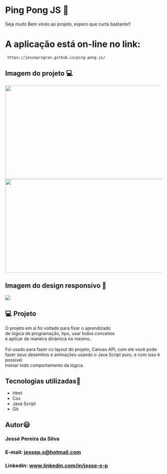 # Ping Pong JS 📝

Seja muito Bem vindo ao projeto, espero que curta bastante!! 

# A aplicação está on-line no link: 

```
 https://jesseprogran.github.io/ping-pong-js/
```


## Imagem do projeto 💻

<img style="width: 600px; height: 300px" src="https://user-images.githubusercontent.com/113396724/226145378-7098aeb0-4420-411b-badd-7b3acc8d00bf.jpeg">
<img style="width: 600px; height: 300px" src="https://user-images.githubusercontent.com/113396724/226145685-c3d73cc8-e334-469d-9a2c-c907068ffd50.jpeg">

## Imagem do design responsivo 📱

<img src='https://user-images.githubusercontent.com/113396724/226145786-d9d90a0d-5261-43ec-ad8b-1c9214003200.jpeg'>


## 💻 Projeto

 O projeto em si foi voltado para fixar o aprendizado
 <br>
de lógica de programação, tipo, usar todos conceitos
 <br>
e aplicar de maneira dinâmica no mesmo..
 <br>
 <br>
 Foi usado para fazer co layout do projeto, Canvas API, com ele você pode
 <br>
 fazer seus desemhos e animações usando o Java Script puro, e com isso é possível
 <br>
 treinar todo comportamento da lógica. 


## Tecnologias utilizadas🦉

<ul>
    <li>Html</li>
    <li>Css</li>
    <li>Java Script</li>
    <li>Git</li>
</ul>

## Autor😃

### Jessé Pereira da Silva
### E-mail: jessep.s@hotmail.com
### Linkedin: www.linkedin.com/in/jesse-s-p



